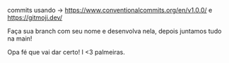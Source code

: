 commits usando -> https://www.conventionalcommits.org/en/v1.0.0/ 
e https://gitmoji.dev/

Faça sua branch com seu nome e desenvolva nela, depois juntamos tudo na main!

Opa fé que vai dar certo! I <3 palmeiras.

